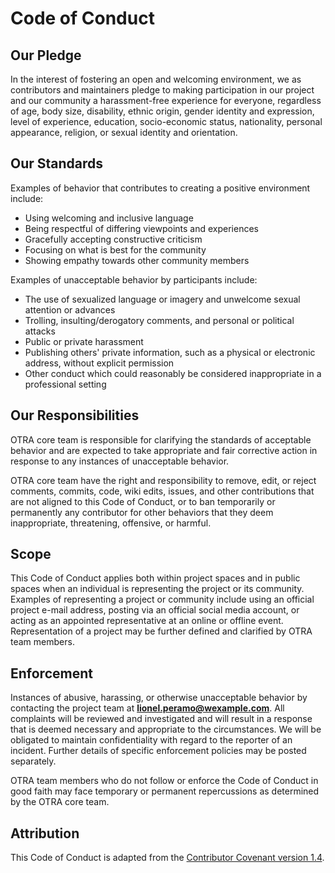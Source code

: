 Code of Conduct
===============

Our Pledge
----------

In the interest of fostering an open and welcoming environment, we as contributors and maintainers pledge to making
participation in our project and our community a harassment-free experience for everyone, regardless of age, body size,
disability, ethnic origin, gender identity and expression, level of experience, education, socio-economic status,
nationality, personal appearance, religion, or sexual identity and orientation.

Our Standards
-------------

Examples of behavior that contributes to creating a positive environment include:

* Using welcoming and inclusive language
* Being respectful of differing viewpoints and experiences
* Gracefully accepting constructive criticism
* Focusing on what is best for the community
* Showing empathy towards other community members

Examples of unacceptable behavior by participants include:

* The use of sexualized language or imagery and unwelcome sexual attention or advances
* Trolling, insulting/derogatory comments, and personal or political attacks
* Public or private harassment
* Publishing others' private information, such as a physical or electronic address, without explicit permission
* Other conduct which could reasonably be considered inappropriate in a professional setting

Our Responsibilities
--------------------

OTRA core team is responsible for clarifying the standards of acceptable behavior and are expected to take appropriate
and fair corrective action in response to any instances of unacceptable behavior.

OTRA core team have the right and responsibility to remove, edit, or reject comments, commits, code, wiki edits, issues,
and other contributions that are not aligned to this Code of Conduct, or to ban temporarily or permanently any
contributor for other behaviors that they deem inappropriate, threatening, offensive, or harmful.

Scope
-----

This Code of Conduct applies both within project spaces and in public spaces when an individual is representing the
project or its community. Examples of representing a project or community include using an official project e-mail
address, posting via an official social media account, or acting as an appointed representative at an online or offline
event. Representation of a project may be further defined and clarified by OTRA team members.

Enforcement
-----------

Instances of abusive, harassing, or otherwise unacceptable behavior by contacting the project team at
**lionel.peramo@wexample.com**. All complaints will be reviewed and investigated and will result in a response that is
deemed necessary and appropriate to the circumstances. We will be obligated to maintain confidentiality with regard to
the reporter of an incident. Further details of specific enforcement policies may be posted separately.

OTRA team members who do not follow or enforce the Code of Conduct in good faith may face temporary or permanent
repercussions as determined by the OTRA core team.

Attribution
-----------

This Code of Conduct is adapted from the [Contributor Covenant version 1.4](https://www.contributor-covenant.org/version/1/4/code-of-conduct.html).
